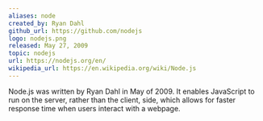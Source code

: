 ```yaml
---
aliases: node
created_by: Ryan Dahl
github_url: https://github.com/nodejs
logo: nodejs.png
released: May 27, 2009
topic: nodejs
url: https://nodejs.org/en/
wikipedia_url: https://en.wikipedia.org/wiki/Node.js
---
```

Node.js was written by Ryan Dahl in May of 2009. It enables JavaScript to run on the server, rather than the client, side, which allows for faster response time when users interact with a webpage.